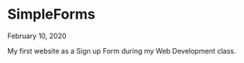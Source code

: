 # SimpleForms

February 10, 2020


My first website as a Sign up Form during my Web Development class.
